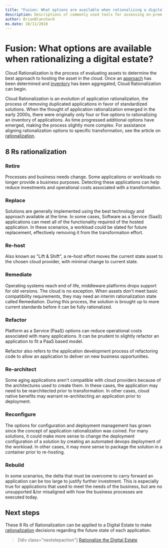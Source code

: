 ```yaml
---
title: "Fusion: What options are available when rationalizing a digital estate?"
description: Descriptions of commonly used tools for assessing on-prem infrastructure
author: BrianBlanchard
ms.date: 10/11/2018
---
```


# Fusion: What options are available when rationalizing a digital estate?

Cloud Rationalization is the process of evaluating assets to determine the best approach to hosting the asset in the cloud.
Once an [approach](approach.md) has been determined and [inventory](inventory.md) has been aggregated, Cloud Rationalization can begin.

Cloud Rationalization is an evolution of application rationalization, the process of removing duplicated applications in favor of standardized solutions. When the thought of application rationalization emerged in the early 2000s, there were originally only four or five options to rationalizing an inventory of applications. As time progressed additional options have emerged, making the process slightly more complex. For assistance aligning rationalization options to specific transformation, see the article on [rationalization](rationalize.md).

## 8 Rs rationalization

### Retire

Processes and business needs change. Some applications or workloads no longer provide a business purposes. Detecting these applications can help reduce investments and operational costs associated with a transformation.

### Replace

Solutions are generally implemented using the best technology and approach available at the time. In some cases, Software as a Service (SaaS) applications can meet all of the functionality required of the hosted application. In these scenarios, a workload could be slated for future replacement, effectively removing it from the transformation effort.

### Re-host

Also known as "Lift & Shift", a re-host effort moves the current state asset to the chosen cloud provider, with minimal change to current state.

### Remediate

Operating systems reach end of life, middleware platforms drops support for old versions. The cloud is no exception. When assets don't meet basic compatibility requirements, they may need an interim rationalization state called Remediation. During this process, the solution is brought up to more current standards before it can be fully rationalized.

### Refactor

Platform as a Service (PaaS) options can reduce operational costs associated with many applications. It can be prudent to slightly refactor an application to fit a PaaS based model.

Refactor also refers to the application development process of refactoring code to allow an application to deliver on new business opportunities.

### Re-architect

Some aging applications aren't compatible with cloud providers because of the architectures used to create them. In these cases, the application may need to be rearchitected prior to transformation. In other cases, cloud native benefits may warrant re-architecting an application prior to deployment.

### Reconfigure

The options for configuration and deployment management has grown since the concept of application rationalization was coined. For many solutions, it could make more sense to change the deployment configuration of a solution by creating an automated devops deployment of the workload. In other cases, it may more sense to package the solution in a container prior to re-hosting.

### Rebuild

In some scenarios, the delta that must be overcome to carry forward an application can be too large to justify further investment. This is especially true for applications that used to meet the needs of the business, but are no unsupported &/or misaligned with how the business processes are executed today.

## Next steps

These 8 Rs of Rationalization can be applied to a Digital Estate to make [rationalization](rationalize.md) decisions regarding the future state of each application.

> [!div class="nextstepaction"]
> [Rationalize the Digital Estate](rationalize.md)